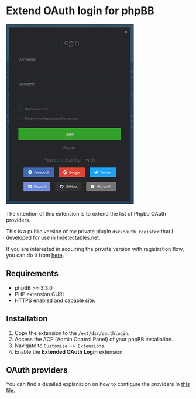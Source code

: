 # Extend OAuth login for phpBB

![Example of login](docs/assets/example.png)

The intention of this extension is to extend the list of Phpbb OAuth providers.

This is a public version of my private plugin `dsr/oauth_register` that I developed for use in Indetectables.net.

If you are interested in acquiring the private version with registration flow, you can do it from [here](https://xchwarze.github.io/).

## Requirements

- phpBB >= 3.3.0
- PHP extension CURL
- HTTPS enabled and capable site.

## Installation

1. Copy the extension to the `/ext/dsr/oauthlogin`.
2. Access the ACP (Admin Control Panel) of your phpBB installation.
3. Navigate to `Customise -> Extensions`.
4. Enable the **Extended OAuth Login** extension.

## OAuth providers

You can find a detailed explanation on how to configure the providers in [this file](providers.md).

